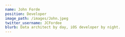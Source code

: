 ```yaml
---
name: John Forde
position: Developer
image_path: /images/John.jpeg
twitter_username: JCFordee
blurb: Data architect by day, iOS developer by night.
---
```


